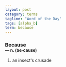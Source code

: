 ```yaml
---
layout: post
category: terms
tagline: "Word of the Day"
tags: [alpha_b]
term: because
---
```


<h3>Because<br/> <small>&mdash; n. (be<span>&middot;</span>cause)</small></h3>
<p><ol><li>an insect's crusade</li>
</ol></p>
